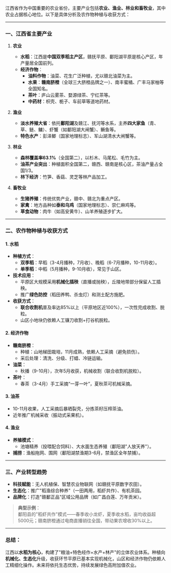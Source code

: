 江西省作为中国重要的农业省份，主要产业包括**农业、渔业、林业和畜牧业**，其中农业占据核心地位。以下是具体分析及农作物种植与收获方式：

---

### **一、江西省主要产业**
1. **农业**  
   - **水稻**：江西是**中国双季稻主产区**，赣抚平原、鄱阳湖平原是核心产区，年产量居全国前列。  
   - **经济作物**：  
     - **油料作物**：油菜、花生广泛种植，尤以赣北油菜为主。  
     - **水果**：**赣南脐橙**（全球三大脐橙品牌之一）、南丰蜜橘、广丰马家柚等全国知名。  
     - **茶叶**：庐山云雾茶、婺源绿茶、宁红茶等。  
     - **中药材**：枳壳、栀子、车前草等道地药材。  

2. **渔业**  
   - **淡水养殖大省**：依托**鄱阳湖**及赣江、抚河等水系，主养**四大家鱼**（青、草、鲢、鳙）、虾蟹（如鄱阳湖大闸蟹）、鳜鱼等。  
   - **特色水产**：彭泽鲫（国家地理标志）、军山湖清水大闸蟹等。  

3. **林业**  
   - **森林覆盖率63.1%**（全国第二），以杉木、马尾松、毛竹为主。  
   - **油茶产业突出**：种植面积全国第二，赣西、赣南是核心区，茶油产量占全国1/3。  
   - **林下经济**：竹笋、香菇、灵芝等林产品加工。  

4. **畜牧业**  
   - **生猪养殖**：传统优势产业，赣中、赣北为重点产区。  
   - **家禽**：地方品种如**泰和乌鸡**（国家地理标志）、崇仁麻鸡等。  
   - **草食动物**：肉牛（如高安黄牛）、山羊养殖逐步扩大。

---

### **二、农作物种植与收获方式**
#### **1. 水稻**  
- **种植方式**：  
  - **双季稻**：早稻（3-4月播种，7月收）、晚稻（6-7月播种，10-11月收）。  
  - **单季稻**：中稻（5月播种，9-10月收），常见于山区。  
- **技术应用**：  
  - 平原区大规模采用**机械化插秧**（直播或抛秧），丘陵地带部分保留人工插秧。  
  - 推广**绿色防控**（稻田养鸭、杀虫灯）和测土配方施肥。  
- **收获方式**：  
  - **联合收割机**普及率达85%以上（平原地区近100%），一次性完成收割、脱粒。  
  - 山区小地块仍依赖人工镰刀收割+打谷机脱粒。

#### **2. 经济作物**  
- **赣南脐橙**：  
  - 种植：山地梯田栽培，11月成熟，依赖人工采摘（避免损伤）。  
  - 采后处理：清洗、分级、打蜡、冷链运输。  
- **油菜**：  
  - 秋播（9-10月），次年5月收获，机械收割（联合收割机脱粒）。  
- **茶叶**：  
  - 春茶（3-4月）手工采摘“一芽一叶”，夏秋茶可机械采摘。

#### **3. 油茶**  
- 10-11月收果，人工采摘后暴晒裂壳，分拣茶籽压榨茶油。  
- 近年推广机械采收（振动式采果机）。

#### **4. 渔业**  
- **养殖模式**：  
  - 池塘精养（投喂配合饲料）、大水面生态养殖（鄱阳湖"人放天养"）。  
- **捕捞**：渔船拖网、围网（鄱阳湖禁渔期3-6月，禁渔区全年禁捕）。

---

### **三、产业转型趋势**
- **科技赋能**：无人机植保、智慧农业物联网（如赣抚平原数字农田）。  
- **生态化**：推广"稻渔综合种养"（一田两用，稻虾共作）、有机茶园。  
- **品牌化**：打造"赣鄱正品"区域公用品牌（如广昌白莲、万年贡米）。  

> **典型示例**：  
> 鄱阳县的"稻虾共作"模式——春季收小龙虾，夏季收水稻，亩均收益超5000元；赣南脐橙通过电商直播销往全国，带动果农增收30%以上。

---

### 总结：
江西以**水稻为核心**，构建了"粮油+特色经作+水产+林产"的立体农业体系。种植向**机械化、生态化**升级，收获环节平原已基本实现机械化，山区和经济作物仍依赖人工精细化操作。未来将依托生态优势，持续发展绿色高附加值农业。
